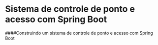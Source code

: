 # Sistema de controle de ponto e acesso com Spring Boot

####Construindo um sistema de controle de ponto e acesso com Spring Boot
